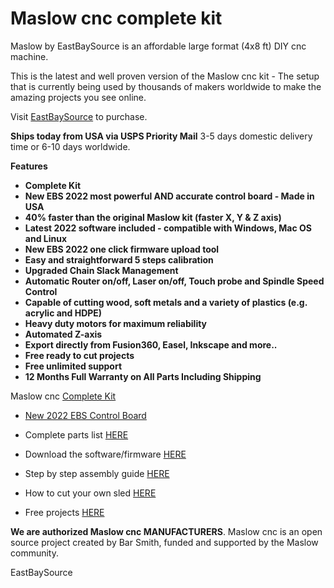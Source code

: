 # Maslow cnc complete kit

Maslow by EastBaySource is an affordable large format (4x8 ft) DIY cnc machine.

This is the latest and well proven version of the Maslow cnc kit - The setup that is currently being used by thousands of makers worldwide to make the amazing projects you see online.

Visit [EastBaySource](https://www.eastbaysource.com) to purchase.

**Ships today from USA via USPS Priority Mail** 3-5 days domestic delivery time or 6-10 days worldwide.


**Features**

- **Complete Kit**
- **New EBS 2022 most powerful AND accurate control board - Made in USA**
- **40% faster than the original Maslow kit (faster X, Y & Z axis)**
- **Latest 2022 software included - compatible with Windows, Mac OS and Linux**
- **New EBS 2022 one click firmware upload tool**
- **Easy and straightforward 5 steps calibration**
- **Upgraded Chain Slack Management**
- **Automatic Router on/off, Laser on/off, Touch probe and Spindle Speed Control**
- **Capable of cutting wood, soft metals and a variety of plastics (e.g. acrylic and HDPE)**
- **Heavy duty motors for maximum reliability**
- **Automated Z-axis**
- **Export directly from Fusion360, Easel, Inkscape and more..**
- **Free ready to cut projects**
- **Free unlimited support**
- **12 Months Full Warranty on All Parts Including Shipping**



Maslow cnc [Complete Kit](https://www.eastbaysource.com/index.php/shop)


- [New 2022 EBS Control Board](https://www.eastbaysource.com/index.php/user-guide/ebs-control-board)

- Complete parts list [HERE](https://www.eastbaysource.com/index.php/what-is-in-the-box)

- Download the software/firmware [HERE](https://www.eastbaysource.com/index.php/downloads/category/5-software-and-firmware) 

- Step by step assembly guide [HERE](https://www.eastbaysource.com/index.php/user-guide/assembly)

- How to cut your own sled [HERE](https://www.eastbaysource.com/index.php/user-guide/assembly)

- Free projects [HERE](https://www.eastbaysource.com/index.php/downloads)


**We are authorized Maslow cnc MANUFACTURERS**. Maslow cnc is an open source project created by Bar Smith, funded and supported by the Maslow community.


EastBaySource

